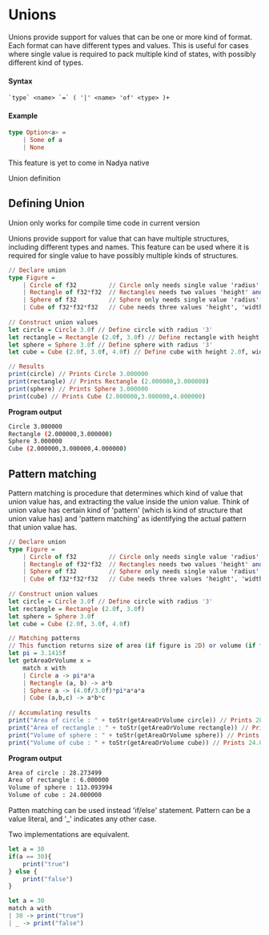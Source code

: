 #  Unions

Unions provide support for values that can be one or more kind of format. Each format can have different types and values.
This is useful for cases where single value is required to pack multiple kind of states, with possibly different kind of types.

#### Syntax

```BNF
`type` <name> `=` ( '|' <name> 'of' <type> )+
```


#### Example
```Haskell
type Option<a> = 
    | Some of a
    | None
```

<note>  
This feature is yet to come in Nadya native
</note>


Union definition


## Defining Union
<note> Union only works for compile time code in current version </note>

Unions provide support for value that can have multiple structures, including different types and names.
This feature can be used where it is required for single value to have possibly multiple kinds of structures.


```Haskell
// Declare union
type Figure =
    | Circle of f32         // Circle only needs single value 'radius'
    | Rectangle of f32*f32  // Rectangles needs two values 'height' and 'width'
    | Sphere of f32         // Sphere only needs single value 'radius'
    | Cube of f32*f32*f32   // Cube needs three values 'height', 'width' and 'depth'
    
// Construct union values
let circle = Circle 3.0f // Define circle with radius '3'
let rectangle = Rectangle (2.0f, 3.0f) // Define rectangle with height 2.0f, and width 3.0f
let sphere = Sphere 3.0f // Define sphere with radius '3'
let cube = Cube (2.0f, 3.0f, 4.0f) // Define cube with height 2.0f, width 3.0f and depth 4.0f

// Results
print(circle) // Prints Circle 3.000000
print(rectangle) // Prints Rectangle (2.000000,3.000000)
print(sphere) // Prints Sphere 3.000000
print(cube) // Prints Cube (2.000000,3.000000,4.000000)
```

__Program output__
```Bash
Circle 3.000000
Rectangle (2.000000,3.000000)
Sphere 3.000000
Cube (2.000000,3.000000,4.000000)
```

## Pattern matching
Pattern matching is procedure that determines which kind of value that union value has, and extracting the value inside the union value.
Think of union value has certain kind of 'pattern' (which is kind of structure that union value has) and 'pattern matching' as
identifying the actual pattern that union value has.

```Haskell
// Declare union
type Figure =
    | Circle of f32         // Circle only needs single value 'radius'
    | Rectangle of f32*f32  // Rectangles needs two values 'height' and 'width'
    | Sphere of f32         // Sphere only needs single value 'radius'
    | Cube of f32*f32*f32   // Cube needs three values 'height', 'width' and 'depth'
    
// Construct union values
let circle = Circle 3.0f // Define circle with radius '3'
let rectangle = Rectangle (2.0f, 3.0f)
let sphere = Sphere 3.0f
let cube = Cube (2.0f, 3.0f, 4.0f)

// Matching patterns
// This function returns size of area (if figure is 2D) or volume (if figure is 3D)
let pi = 3.1415f
let getAreaOrVolume x = 
    match x with
    | Circle a -> pi*a*a
    | Rectangle (a, b) -> a*b
    | Sphere a -> (4.0f/3.0f)*pi*a*a*a
    | Cube (a,b,c) -> a*b*c
    
// Accumulating results
print("Area of circle : " + toStr(getAreaOrVolume circle)) // Prints 28.273500
print("Area of rectangle : " + toStr(getAreaOrVolume rectangle)) // Prints 6.000000
print("Volume of sphere : " + toStr(getAreaOrVolume sphere)) // Prints 113.093994
print("Volume of cube : " + toStr(getAreaOrVolume cube)) // Prints 24.000000
```



__Program output__
```Bash
Area of circle : 28.273499
Area of rectangle : 6.000000
Volume of sphere : 113.093994
Volume of cube : 24.000000
```

Patten matching can be used instead 'if/else' statement.
Pattern can be a value literal, and '_' indicates any other case.

Two implementations are equivalent.
```Haskell
let a = 30
if(a == 30){
    print("true")
} else {
    print("false")
}
```

```Haskell
let a = 30
match a with
| 30 -> print("true")
| _ -> print("false")
```